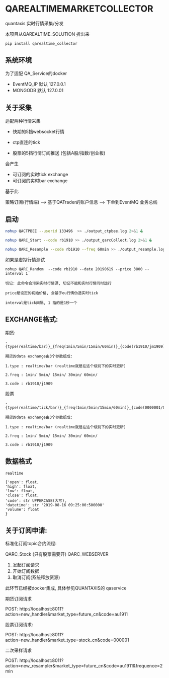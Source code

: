 # QAREALTIMEMARKETCOLLECTOR
quantaxis 实时行情采集/分发

本项目从QAREALTIME_SOLUTION 拆出来

```
pip install qarealtime_collector
```


## 系统环境

为了适配 QA_Service的docker

- EventMQ_IP  默认 127.0.0.1
- MONGODB  默认 127.0.01

## 关于采集

适配两种行情采集

- 快期的5挡websocket行情
- ctp直连的tick

- 股票的5挡行情订阅推送
    (包括A股/指数/创业板)


会产生

- 可订阅的实时tick exchange
- 可订阅的实时bar exchange


基于此


策略订阅(行情端) --> 基于QATrader的账户信息 --> 下单到EventMQ 业务总线

## 启动

```bash
nohup QACTPBEE --userid 133496  >> ./output_ctpbee.log 2>&1 &

nohup QARC_Start --code rb1910 >> ./output_qarcCollect.log 2>&1 &

nohup QARC_Resample --code rb1910 --freq 60min >> ./output_resample.log 2>&1 &
```

如果是虚拟行情测试

```
nohup QARC_Random  --code rb1910 --date 20190619 --price 3800 --interval 1

切记: 此命令会污染实时行情源, 切记不能和实时行情同时运行

price是设定的初始价格, 会基于ou行情伪造实时tick

interval是tick间隔, 1 指的是1秒一个
```


## EXCHANGE格式:


期货:

    - {type(realtime/bar)}_{freq(1min/5min/15min/60min)}_{code(rb1910/jm1909)}

    期货的data exchange由3个参数组成:

    1.type : realtime/bar (realtime就是在这个级别下的实时更新)

    2.freq : 1min/ 5min/ 15min/ 30min/ 60min/

    3.code : rb1910/j1909

股票

    - {type(realtime/tick/bar)}_{freq(1min/5min/15min/60min)}_{code(0000001/000002)}

    期货的data exchange由3个参数组成:

    1.type : realtime/bar (realtime就是在这个级别下的实时更新)

    2.freq : 1min/ 5min/ 15min/ 30min/ 60min/

    3.code : rb1910/j1909


## 数据格式


    realtime

    {'open': float,
    'high': float,
    'low': float,
    'close': float,
    'code': str UPPERCASE(大写),
    'datetime': str '2019-08-16 09:25:00:500000'
    'volume': float
    }




## 关于订阅申请:


标准化订阅topic合约流程:

QARC_Stock  (只有股票需要开)
QARC_WEBSERVER

1. 发起订阅请求
2. 开始订阅数据
3. 取消订阅(系统释放资源)

此环节已经被docker集成, 具体参见QUANTAXIS的 qaservice


期货订阅请求

POST: http://localhost:8011?action=new_handler&market_type=future_cn&code=au1911

股票订阅请求:

POST: http://localhost:8011?action=new_handler&market_type=stock_cn&code=000001


二次采样请求

POST: http://localhost:8011?action=new_resampler&market_type=future_cn&code=au1911&frequence=2min